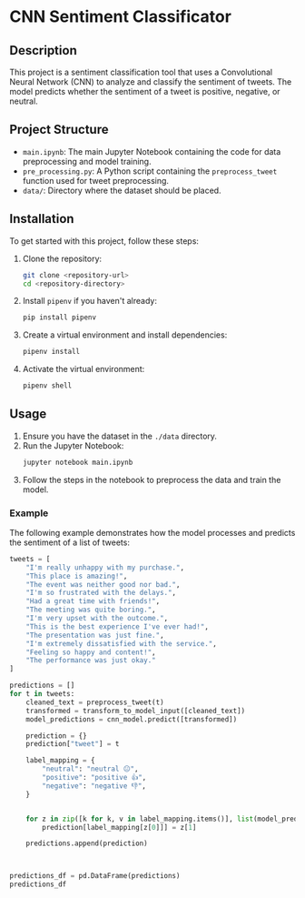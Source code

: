 # CNN Sentiment Classificator

## Description
This project is a sentiment classification tool that uses a Convolutional Neural Network (CNN) to analyze and classify the sentiment of tweets. The model predicts whether the sentiment of a tweet is positive, negative, or neutral.

## Project Structure
- `main.ipynb`: The main Jupyter Notebook containing the code for data preprocessing and model training.
- `pre_processing.py`: A Python script containing the `preprocess_tweet` function used for tweet preprocessing.
- `data/`: Directory where the dataset should be placed.

## Installation
To get started with this project, follow these steps:

1. Clone the repository:
    ```sh
    git clone <repository-url>
    cd <repository-directory>
    ```

2. Install `pipenv` if you haven't already:
    ```sh
    pip install pipenv
    ```

3. Create a virtual environment and install dependencies:
    ```sh
    pipenv install
    ```

4. Activate the virtual environment:
    ```sh
    pipenv shell
    ```

## Usage
1. Ensure you have the dataset in the `./data` directory.
2. Run the Jupyter Notebook:
    ```sh
    jupyter notebook main.ipynb
    ```
3. Follow the steps in the notebook to preprocess the data and train the model.

### Example
The following example demonstrates how the model processes and predicts the sentiment of a list of tweets:

```python
tweets = [
    "I'm really unhappy with my purchase.", 
    "This place is amazing!",
    "The event was neither good nor bad.",
    "I'm so frustrated with the delays.",
    "Had a great time with friends!",
    "The meeting was quite boring.",
    "I'm very upset with the outcome.",
    "This is the best experience I've ever had!",
    "The presentation was just fine.",
    "I'm extremely dissatisfied with the service.",
    "Feeling so happy and content!",
    "The performance was just okay."
]

predictions = []
for t in tweets:
    cleaned_text = preprocess_tweet(t)
    transformed = transform_to_model_input([cleaned_text])
    model_predictions = cnn_model.predict([transformed])

    prediction = {}
    prediction["tweet"] = t

    label_mapping = {
        "neutral": "neutral 😐",
        "positive": "positive 👍",
        "negative": "negative 👎",
    }


    for z in zip([k for k, v in label_mapping.items()], list(model_predictions[0])):
        prediction[label_mapping[z[0]]] = z[1]

    predictions.append(prediction)



predictions_df = pd.DataFrame(predictions)
predictions_df
```